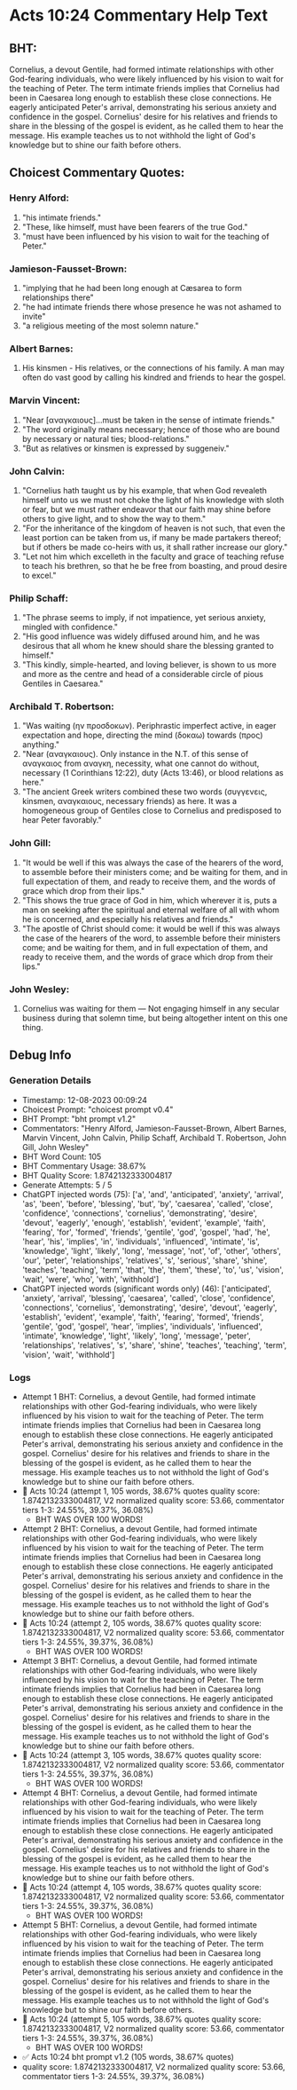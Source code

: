 # Acts 10:24 Commentary Help Text

## BHT:
Cornelius, a devout Gentile, had formed intimate relationships with other God-fearing individuals, who were likely influenced by his vision to wait for the teaching of Peter. The term intimate friends implies that Cornelius had been in Caesarea long enough to establish these close connections. He eagerly anticipated Peter's arrival, demonstrating his serious anxiety and confidence in the gospel. Cornelius' desire for his relatives and friends to share in the blessing of the gospel is evident, as he called them to hear the message. His example teaches us to not withhold the light of God's knowledge but to shine our faith before others.

## Choicest Commentary Quotes:
### Henry Alford:
1. "his intimate friends." 
2. "These, like himself, must have been fearers of the true God."
3. "must have been influenced by his vision to wait for the teaching of Peter."

### Jamieson-Fausset-Brown:
1. "implying that he had been long enough at Cæsarea to form relationships there"
2. "he had intimate friends there whose presence he was not ashamed to invite"
3. "a religious meeting of the most solemn nature."

### Albert Barnes:
1. His kinsmen - His relatives, or the connections of his family. A man may often do vast good by calling his kindred and friends to hear the gospel.


### Marvin Vincent:
1. "Near [αναγκαιους]...must be taken in the sense of intimate friends."
2. "The word originally means necessary; hence of those who are bound by necessary or natural ties; blood-relations."
3. "But as relatives or kinsmen is expressed by suggeneiv."

### John Calvin:
1. "Cornelius hath taught us by his example, that when God revealeth himself unto us we must not choke the light of his knowledge with sloth or fear, but we must rather endeavor that our faith may shine before others to give light, and to show the way to them."
2. "For the inheritance of the kingdom of heaven is not such, that even the least portion can be taken from us, if many be made partakers thereof; but if others be made co-heirs with us, it shall rather increase our glory."
3. "Let not him which excelleth in the faculty and grace of teaching refuse to teach his brethren, so that he be free from boasting, and proud desire to excel."

### Philip Schaff:
1. "The phrase seems to imply, if not impatience, yet serious anxiety, mingled with confidence." 
2. "His good influence was widely diffused around him, and he was desirous that all whom he knew should share the blessing granted to himself." 
3. "This kindly, simple-hearted, and loving believer, is shown to us more and more as the centre and head of a considerable circle of pious Gentiles in Caesarea."

### Archibald T. Robertson:
1. "Was waiting (ην προσδοκων). Periphrastic imperfect active, in eager expectation and hope, directing the mind (δοκαω) towards (προς) anything."
2. "Near (αναγκαιους). Only instance in the N.T. of this sense of αναγκαιος from αναγκη, necessity, what one cannot do without, necessary (1 Corinthians 12:22), duty (Acts 13:46), or blood relations as here."
3. "The ancient Greek writers combined these two words (συγγενεις, kinsmen, αναγκαιους, necessary friends) as here. It was a homogeneous group of Gentiles close to Cornelius and predisposed to hear Peter favorably."

### John Gill:
1. "It would be well if this was always the case of the hearers of the word, to assemble before their ministers come; and be waiting for them, and in full expectation of them, and ready to receive them, and the words of grace which drop from their lips."
2. "This shows the true grace of God in him, which wherever it is, puts a man on seeking after the spiritual and eternal welfare of all with whom he is concerned, and especially his relatives and friends."
3. "The apostle of Christ should come: it would be well if this was always the case of the hearers of the word, to assemble before their ministers come; and be waiting for them, and in full expectation of them, and ready to receive them, and the words of grace which drop from their lips."

### John Wesley:
1. Cornelius was waiting for them — Not engaging himself in any secular business during that solemn time, but being altogether intent on this one thing.



## Debug Info
### Generation Details
- Timestamp: 12-08-2023 00:09:24
- Choicest Prompt: "choicest prompt v0.4"
- BHT Prompt: "bht prompt v1.2"
- Commentators: "Henry Alford, Jamieson-Fausset-Brown, Albert Barnes, Marvin Vincent, John Calvin, Philip Schaff, Archibald T. Robertson, John Gill, John Wesley"
- BHT Word Count: 105
- BHT Commentary Usage: 38.67%
- BHT Quality Score: 1.8742132333004817
- Generate Attempts: 5 / 5
- ChatGPT injected words (75):
	['a', 'and', 'anticipated', 'anxiety', 'arrival', 'as', 'been', 'before', 'blessing', 'but', 'by', 'caesarea', 'called', 'close', 'confidence', 'connections', 'cornelius', 'demonstrating', 'desire', 'devout', 'eagerly', 'enough', 'establish', 'evident', 'example', 'faith', 'fearing', 'for', 'formed', 'friends', 'gentile', 'god', 'gospel', 'had', 'he', 'hear', 'his', 'implies', 'in', 'individuals', 'influenced', 'intimate', 'is', 'knowledge', 'light', 'likely', 'long', 'message', 'not', 'of', 'other', 'others', 'our', 'peter', 'relationships', 'relatives', 's', 'serious', 'share', 'shine', 'teaches', 'teaching', 'term', 'that', 'the', 'them', 'these', 'to', 'us', 'vision', 'wait', 'were', 'who', 'with', 'withhold']
- ChatGPT injected words (significant words only) (46):
	['anticipated', 'anxiety', 'arrival', 'blessing', 'caesarea', 'called', 'close', 'confidence', 'connections', 'cornelius', 'demonstrating', 'desire', 'devout', 'eagerly', 'establish', 'evident', 'example', 'faith', 'fearing', 'formed', 'friends', 'gentile', 'god', 'gospel', 'hear', 'implies', 'individuals', 'influenced', 'intimate', 'knowledge', 'light', 'likely', 'long', 'message', 'peter', 'relationships', 'relatives', 's', 'share', 'shine', 'teaches', 'teaching', 'term', 'vision', 'wait', 'withhold']

### Logs
- Attempt 1 BHT: Cornelius, a devout Gentile, had formed intimate relationships with other God-fearing individuals, who were likely influenced by his vision to wait for the teaching of Peter. The term intimate friends implies that Cornelius had been in Caesarea long enough to establish these close connections. He eagerly anticipated Peter's arrival, demonstrating his serious anxiety and confidence in the gospel. Cornelius' desire for his relatives and friends to share in the blessing of the gospel is evident, as he called them to hear the message. His example teaches us to not withhold the light of God's knowledge but to shine our faith before others.
- 🔄 Acts 10:24 (attempt 1, 105 words, 38.67% quotes quality score: 1.8742132333004817, V2 normalized quality score: 53.66, commentator tiers 1-3: 24.55%, 39.37%, 36.08%) 
	- BHT WAS OVER 100 WORDS!
- Attempt 2 BHT: Cornelius, a devout Gentile, had formed intimate relationships with other God-fearing individuals, who were likely influenced by his vision to wait for the teaching of Peter. The term intimate friends implies that Cornelius had been in Caesarea long enough to establish these close connections. He eagerly anticipated Peter's arrival, demonstrating his serious anxiety and confidence in the gospel. Cornelius' desire for his relatives and friends to share in the blessing of the gospel is evident, as he called them to hear the message. His example teaches us to not withhold the light of God's knowledge but to shine our faith before others.
- 🔄 Acts 10:24 (attempt 2, 105 words, 38.67% quotes quality score: 1.8742132333004817, V2 normalized quality score: 53.66, commentator tiers 1-3: 24.55%, 39.37%, 36.08%) 
	- BHT WAS OVER 100 WORDS!
- Attempt 3 BHT: Cornelius, a devout Gentile, had formed intimate relationships with other God-fearing individuals, who were likely influenced by his vision to wait for the teaching of Peter. The term intimate friends implies that Cornelius had been in Caesarea long enough to establish these close connections. He eagerly anticipated Peter's arrival, demonstrating his serious anxiety and confidence in the gospel. Cornelius' desire for his relatives and friends to share in the blessing of the gospel is evident, as he called them to hear the message. His example teaches us to not withhold the light of God's knowledge but to shine our faith before others.
- 🔄 Acts 10:24 (attempt 3, 105 words, 38.67% quotes quality score: 1.8742132333004817, V2 normalized quality score: 53.66, commentator tiers 1-3: 24.55%, 39.37%, 36.08%) 
	- BHT WAS OVER 100 WORDS!
- Attempt 4 BHT: Cornelius, a devout Gentile, had formed intimate relationships with other God-fearing individuals, who were likely influenced by his vision to wait for the teaching of Peter. The term intimate friends implies that Cornelius had been in Caesarea long enough to establish these close connections. He eagerly anticipated Peter's arrival, demonstrating his serious anxiety and confidence in the gospel. Cornelius' desire for his relatives and friends to share in the blessing of the gospel is evident, as he called them to hear the message. His example teaches us to not withhold the light of God's knowledge but to shine our faith before others.
- 🔄 Acts 10:24 (attempt 4, 105 words, 38.67% quotes quality score: 1.8742132333004817, V2 normalized quality score: 53.66, commentator tiers 1-3: 24.55%, 39.37%, 36.08%) 
	- BHT WAS OVER 100 WORDS!
- Attempt 5 BHT: Cornelius, a devout Gentile, had formed intimate relationships with other God-fearing individuals, who were likely influenced by his vision to wait for the teaching of Peter. The term intimate friends implies that Cornelius had been in Caesarea long enough to establish these close connections. He eagerly anticipated Peter's arrival, demonstrating his serious anxiety and confidence in the gospel. Cornelius' desire for his relatives and friends to share in the blessing of the gospel is evident, as he called them to hear the message. His example teaches us to not withhold the light of God's knowledge but to shine our faith before others.
- 🔄 Acts 10:24 (attempt 5, 105 words, 38.67% quotes quality score: 1.8742132333004817, V2 normalized quality score: 53.66, commentator tiers 1-3: 24.55%, 39.37%, 36.08%) 
	- BHT WAS OVER 100 WORDS!
- ✅ Acts 10:24 bht prompt v1.2 (105 words, 38.67% quotes)
- quality score: 1.8742132333004817, V2 normalized quality score: 53.66, commentator tiers 1-3: 24.55%, 39.37%, 36.08%)